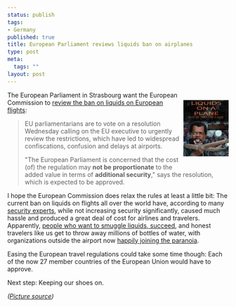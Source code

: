 ```yaml
--- 
status: publish
tags: 
- Germany
published: true
title: European Parliament reviews liquids ban on airplanes
type: post
meta: 
  tags: ""
layout: post
---
```

<a href='/media/wp/2007/09/liquids-on-a-plane.jpg' title='Liquids on a Plane spoof'><img src='/media/wp/2007/09/liquids-on-a-plane.thumbnail.jpg' alt='Liquids on a Plane spoof' class="alignright" align="right" vspace="20" /></a>The European Parliament in Strasbourg want the European Commission to <a href="http://www.iht.com/articles/ap/2007/09/04/europe/EU-GEN-EU-Airport-Security.php">review the ban on liquids on European flights</a>:

<blockquote>EU parliamentarians are to vote on a resolution Wednesday calling on the EU executive to urgently review the restrictions, which have led to widespread confiscations, confusion and delays at airports.

"The European Parliament is concerned that the cost (of) the regulation may <strong>not be proportionate</strong> to the added value in terms of <strong>additional security</strong>," says the resolution, which is expected to be approved.</blockquote>

I hope the European Commission does relax the rules at least a little bit: The current ban on liquids on flights all over the world have, according to many <a href="http://www.schneier.com/interview-hawley.html">security experts</a>, while not increasing security significantly, caused much hassle and produced a great deal of cost for airlines and travelers. Apparently, <a href="http://www.zug.com/gab/index.cgi?func=view_thread&head=1&thread_id=74827">people who want to smuggle liquids, succeed</a>, and honest travelers like us get to throw away millions of bottles of water, with organizations outside the airport now <a href="http://www.boingboing.net/2007/09/03/bottled-water-forbid.html">happily joining the paranoia</a>.

Easing the European travel regulations could take some time though: Each of the now 27 member countries of the European Union would have to approve.

Next step: Keeping our shoes on.

<em>(<a href="http://www.boingboing.net/2006/08/10/liquids-on-a-plane-a.html">Picture source</a>)</em>
